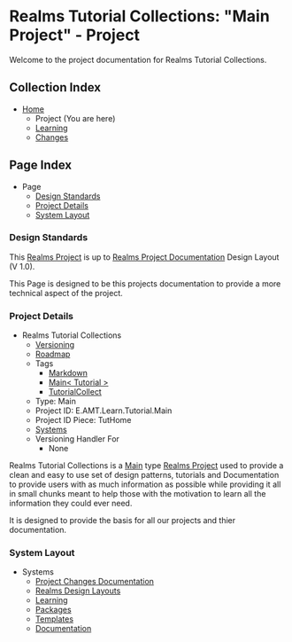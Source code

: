 [Page]:link

[Page Home]:link
[Page Learn Home]:link
[Page Changes Home]:https://github.com/Ancient-Majik-Tech/Learn.Tutorial.Collections/blob/main/Changes/ChangeLog.md
[Page Roadmap Home]:link

[Proj Tag Markdown]:link
[Proj Tag Main]:link
[Proj Tag TutCollect]:link

[DL Proj Proj]:link
[DL Docu Proj]:link

[Sec Standards]:link
[Sec Details]:link
[Sec Layout]:link

[Sys Changes]:link
[Sys DesignLayouts]:https://github.com/Ancient-Majik-Tech/Learn.Tutorial.Collections/blob/main/Project/Systems/DesignLayouts.md
[Sys Learn]:link
[Sys Packages]:link
[Sys Templates]:link
[Sys Document]:https://github.com/Ancient-Majik-Tech/Learn.Tutorial.Collections/blob/main/Project/Systems/Document.md

# Realms Tutorial Collections: "Main Project" - Project

Welcome to the project documentation for Realms Tutorial Collections.


## Collection Index

- [Home][Page Home] 
	- Project (You are here)
	- [Learning][Page Learn Home]
	- [Changes][Page Changes Home]

## Page Index

- Page
	- [Design Standards][Sec Standards]
	- [Project Details][Sec Details]
	- [System Layout][Sec Layout]

### Design Standards

This [Realms Project][DL Proj Proj] is up to [Realms Project Documentation][DL Docu Proj] Design Layout (V 1.0). 

This Page is designed to be this projects documentation to provide a more technical aspect of the project.

### Project Details

- Realms Tutorial Collections
	- [Versioning][Page Changes Home]
	- [Roadmap][Page Roadmap Home]
	- Tags
		- [Markdown][Proj Tag Markdown]
		- [Main< Tutorial >][Proj Tag Main]
		- [TutorialCollect][Proj Tag TutCollect]
	- Type: Main
	- Project ID: E.AMT.Learn.Tutorial.Main
	- Project ID Piece: TutHome
	- [Systems][Sec Layout]
	- Versioning Handler For
		- None

Realms Tutorial Collections is a [Main][Proj Tag Main] type [Realms Project][DL Proj Proj] used to provide a clean and easy to use set of design patterns, tutorials and Documentation to provide users with as much information as possible while providing it all in small chunks meant to help those with the motivation to learn all the information they could ever need.

It is designed to provide the basis for all our projects and thier documentation.

### System Layout

- Systems
	- [Project Changes Documentation][Sys Changes]
	- [Realms Design Layouts][Sys DesignLayouts]
	- [Learning][Sys Learn]
	- [Packages][Sys Packages]
	- [Templates][Sys Templates]
	- [Documentation][Sys Document]

	